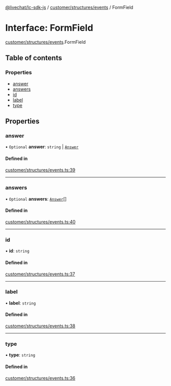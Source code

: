 [@livechat/lc-sdk-js](../README.md) / [customer/structures/events](../modules/customer_structures_events.md) / FormField

# Interface: FormField

[customer/structures/events](../modules/customer_structures_events.md).FormField

## Table of contents

### Properties

- [answer](customer_structures_events.FormField.md#answer)
- [answers](customer_structures_events.FormField.md#answers)
- [id](customer_structures_events.FormField.md#id)
- [label](customer_structures_events.FormField.md#label)
- [type](customer_structures_events.FormField.md#type)

## Properties

### answer

• `Optional` **answer**: `string` \| [`Answer`](customer_structures_events.Answer.md)

#### Defined in

[customer/structures/events.ts:39](https://github.com/livechat/lc-sdk-js/blob/10347df/src/customer/structures/events.ts#L39)

___

### answers

• `Optional` **answers**: [`Answer`](customer_structures_events.Answer.md)[]

#### Defined in

[customer/structures/events.ts:40](https://github.com/livechat/lc-sdk-js/blob/10347df/src/customer/structures/events.ts#L40)

___

### id

• **id**: `string`

#### Defined in

[customer/structures/events.ts:37](https://github.com/livechat/lc-sdk-js/blob/10347df/src/customer/structures/events.ts#L37)

___

### label

• **label**: `string`

#### Defined in

[customer/structures/events.ts:38](https://github.com/livechat/lc-sdk-js/blob/10347df/src/customer/structures/events.ts#L38)

___

### type

• **type**: `string`

#### Defined in

[customer/structures/events.ts:36](https://github.com/livechat/lc-sdk-js/blob/10347df/src/customer/structures/events.ts#L36)
